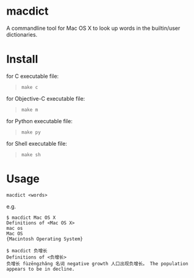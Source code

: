 macdict
=======

A commandline tool for Mac OS X to look up words in the builtin/user dictionaries.


Install
=======

for C executable file:

> `make c`

for Objective-C executable file:

> `make m`

for Python executable file:

> `make py`

for Shell executable file:

> `make sh`


Usage
=====

`macdict <words>`

e.g.

```
$ macdict Mac OS X
Definitions of <Mac OS X>
mac os
Mac OS
{Macintosh Operating System}

$ macdict 负增长
Definitions of <负增长>
负增长 fùzēngzhǎng 名词 negative growth 人口出现负增长。 The population appears to be in decline.
```